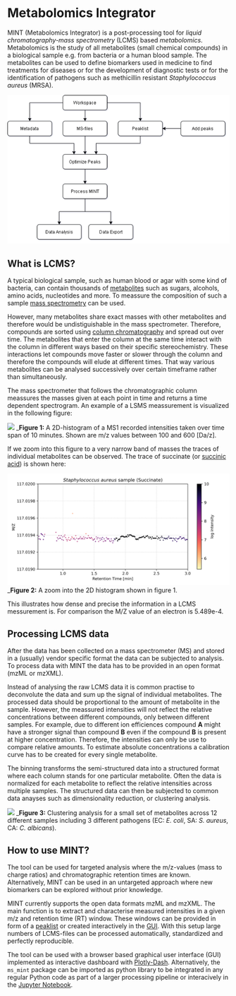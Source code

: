 # Metabolomics Integrator
MINT (Metabolomics Integrator) is a post-processing tool for _liquid chromatography-mass spectrometry_ (LCMS) based _metabolomics_. 
Metabolomics is the study of all metabolites (small chemical compounds) in a biological sample e.g. from bacteria or a human blood sample. 
The metabolites can be used to define biomarkers used in medicine to find treatments for diseases or for the development of diagnostic tests 
or for the identification of pathogens such as methicillin resistant _Staphylococcus aureus_ (MRSA). 

![](image/flowchart.png)


## What is LCMS?
A typical biological sample, such as human blood or agar with some kind of bacteria, can contain thousands of [metabolites](https://en.wikipedia.org/wiki/Metabolite) such as 
sugars, alcohols, amino acids, nucleotides and more. To meassure the composition of such a sample [mass spectrometry](https://en.wikipedia.org/wiki/Mass_spectrometry) can be used. 

However, many metabolites share exact masses with other metabolites and therefore would be undistiguishable in the mass spectrometer. 
Therefore, compounds are sorted using [column chromatography](https://en.wikipedia.org/wiki/Column_chromatography) and spread out over time.
The metabolites that enter the column at the same time interact with the column in different ways based on their specific stereochemistry. 
These interactions let compounds move faster or slower through the column and therefore the compounds will elude at different times.
That way various metabolites can be analysed successively over certain timeframe rather than simultaneously.

The mass spectrometer that follows the chromatographic column meassures the masses given at each point in time and returns a time dependent spectrogram.
An example of a LSMS meassurement is visualized in the following figure:

![](image/demo_Saureus_sample_raw.png)
_**Figure 1:** A 2D-histogram of a MS1 recorded intensities taken over time span of 10 minutes. Shown are m/z values between 100 and 600 [Da/z].

If we zoom into this figure to a very narrow band of masses the traces of individual metabolites can be observed. The
trace of succinate (or [succinic acid](https://en.wikipedia.org/wiki/Succinic_acid)) is shown here: 

![](image/demo_Saureus_sample_raw_succinate.png)
_**Figure 2:** A zoom into the 2D histogram shown in figure 1. 

This illustrates how dense and precise the information in a LCMS messurement is. For comparison the M/Z value of an electron is 5.489e-4.


## Processing LCMS data
After the data has been collected on a mass spectrometer (MS) and stored in a (usually) vendor specific format the data can be subjected to analysis.
To process data with MINT the data has to be provided in an open format (mzML or mzXML).

Instead of analysing the raw LCMS data it is common practise to deconvolute the data and sum up the signal of individual metabolites.
The processed data should be proportional to the amount of metabolite in the sample. 
However, the meassured intensities will not reflect the relative concentrations between different compounds, only between different samples.
For example, due to different ion efficiences compound **A** might have a stronger signal than compound **B** even if the
compound **B** is present at higher concentration. Therefore, the intensities can only be use to compare relative amounts. 
To estimate absolute concentrations a calibration curve has to be created for every single metabolite.

The binning transforms the semi-structured data into a structured format where each column stands for one particular metabolite.
Often the data is normalized for each metabolite to reflect the relative intensities across multiple samples. 
The structured data can then be subjected to common data anayses such as dimensionality reduction, or clustering analysis.


![](image/hierachical_clustering.png )
_**Figure 3:** Clustering analysis for a small set of metabolites across 12 different samples including 3 different pathogens (EC: _E. coli_, SA: _S. aureus_, CA: _C. albicans_).

## How to use MINT?
The tool can be used for targeted analysis where the m/z-values (mass to charge ratios) and chromatographic retention times are known. 
Alternatively, MINT can be used in an untargeted approach where new biomarkers can be explored without prior knowledge.

MINT currently supports the open data formats mzML and mzXML. The main function is to extract and characterise measured 
intensities in a given m/z and retention time (RT) window. These windows can be provided in form of a [peaklist](peaklists.md) 
or created interactively in the [GUI](gui.md). With this setup large numbers of LCMS-files can be processed automatically, 
standardized and perfectly reproducible.

The tool can be used with a browser based graphical user interface (GUI) implemented as interactive dashboard with 
[Plotly-Dash](https://plot.ly/dash/). Alternatively, the `ms_mint` package can be imported as python library to be 
integrated in any regular Python code as part of a larger processing pipeline or interacively in the [Jupyter Notebook](jupyter.md).



